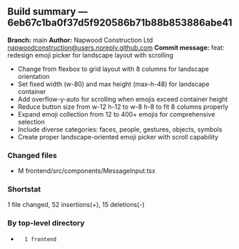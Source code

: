 ## Build summary — 6eb67c1ba0f37d5f920586b71b88b853886abe41

**Branch:** main **Author:** Napwood Construction Ltd <napwoodconstruction@users.noreply.github.com>
**Commit message:** feat: redesign emoji picker for landscape layout with scrolling

- Change from flexbox to grid layout with 8 columns for landscape orientation
- Set fixed width (w-80) and max height (max-h-48) for landscape container
- Add overflow-y-auto for scrolling when emojis exceed container height
- Reduce button size from w-12 h-12 to w-8 h-8 to fit 8 columns properly
- Expand emoji collection from 12 to 400+ emojis for comprehensive selection
- Include diverse categories: faces, people, gestures, objects, symbols
- Create proper landscape-oriented emoji picker with scroll capability

### Changed files

- M frontend/src/components/MessageInput.tsx

### Shortstat

1 file changed, 52 insertions(+), 15 deletions(-)

### By top-level directory

-       1 frontend
